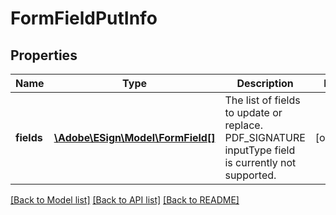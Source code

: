 # FormFieldPutInfo

## Properties
Name | Type | Description | Notes
------------ | ------------- | ------------- | -------------
**fields** | [**\Adobe\ESign\\Model\FormField[]**](FormField.md) | The list of fields to update or replace. PDF_SIGNATURE inputType field is currently not supported. | [optional] 

[[Back to Model list]](../README.md#documentation-for-models) [[Back to API list]](../README.md#documentation-for-api-endpoints) [[Back to README]](../README.md)


